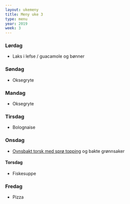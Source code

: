 ```yaml
---
layout: ukemeny
title: Meny uke 3
type: menu
year: 2019
week: 3
---
```


### Lørdag

- Laks i lefse / guacamole og bønner

### Søndag

- Oksegryte

### Mandag

- Oksegryte

### Tirsdag

- Bolognaise

### Onsdag

- [Ovnsbakt torsk med sprø topping](https://www.godt.no/#!/oppskrift/8246/ovnsbakt-torsk-med-sproe-topping-kapers-og-sitronsmoer) og bakte grønnsaker

#### Torsdag

- Fiskesuppe

### Fredag

- Pizza
